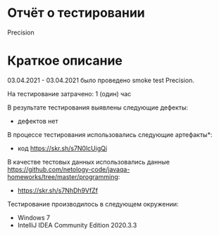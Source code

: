 # Отчёт о тестировании 
Precision

# Краткое описание
03.04.2021 - 03.04.2021 было проведено smoke test Precision.

На тестирование затрачено: 1 (один) час

В результате тестирования выявлены следующие дефекты:
* дефектов нет

В процессе тестирования использовались следующие артефакты*:
* код https://skr.sh/s7N0lcUigQi


В качестве тестовых данных использовались данные https://github.com/netology-code/javaqa-homeworks/tree/master/programming:
* https://skr.sh/s7NhDh9VfZf

Тестирование производилось в следующем окружении:

* Windows 7
* IntelliJ IDEA Community Edition 2020.3.3